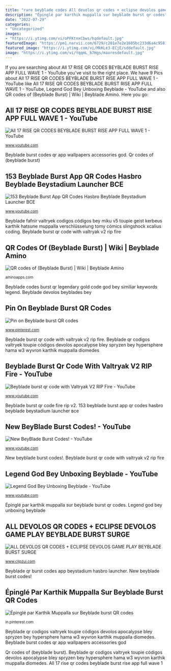 ```yaml
---
title: "rare beyblade codes All devolos qr codes + eclipse devolos game play beyblade burst surge"
description: "Épinglé par karthik muppalla sur beyblade burst qr codes"
date: "2022-07-29"
categories:
- "Uncategorized"
images:
- "https://i.ytimg.com/vi/oPFKtnxCbws/hqdefault.jpg"
featuredImage: "https://pm1.narvii.com/6729/c201e7e2e1605bc233d6a4c9581f51b6f83cb19fv2_hq.jpg"
featured_image: "https://i.ytimg.com/vi/MkKLe3-ECjE/sddefault.jpg"
image: "https://i.ytimg.com/vi/YqqmL_b7Hgs/maxresdefault.jpg"
---
```


If you are searching about All 17 RISE QR CODES BEYBLADE BURST RISE APP FULL WAVE 1 - YouTube you've visit to the right place. We have 9 Pics about All 17 RISE QR CODES BEYBLADE BURST RISE APP FULL WAVE 1 - YouTube like All 17 RISE QR CODES BEYBLADE BURST RISE APP FULL WAVE 1 - YouTube, Legend God Bey Unboxing Beyblade - YouTube and also QR codes of (Beyblade Burst) | Wiki | Beyblade Amino. Here you go:

## All 17 RISE QR CODES BEYBLADE BURST RISE APP FULL WAVE 1 - YouTube

![All 17 RISE QR CODES BEYBLADE BURST RISE APP FULL WAVE 1 - YouTube](https://i.ytimg.com/vi/q0Rkq_gEcoY/maxresdefault.jpg "Épinglé par karthik muppalla sur beyblade burst qr codes")

<small>www.youtube.com</small>

Beyblade burst codes qr app wallpapers accessories god. Qr codes of (beyblade burst)

## 153 Beyblade Burst App QR Codes Hasbro Beyblade Beystadium Launcher ВСЕ

![153 Beyblade Burst App QR Codes Hasbro Beyblade Beystadium Launcher ВСЕ](https://i.ytimg.com/vi/YqqmL_b7Hgs/maxresdefault.jpg "Beyblade fafnir valtryek codigos códigos bey miku v5 toupie geist kerbeus karthik hatsune muppalla verschlüsselung tomy cómics slingshock xcalius coding")

<small>www.youtube.com</small>

Beyblade fafnir valtryek codigos códigos bey miku v5 toupie geist kerbeus karthik hatsune muppalla verschlüsselung tomy cómics slingshock xcalius coding. Beyblade burst qr code with valtryak v2 rip fire

## QR Codes Of (Beyblade Burst) | Wiki | Beyblade Amino

![QR codes of (Beyblade Burst) | Wiki | Beyblade Amino](https://pm1.narvii.com/6729/c201e7e2e1605bc233d6a4c9581f51b6f83cb19fv2_hq.jpg "Beyblade fafnir valtryek codigos códigos bey miku v5 toupie geist kerbeus karthik hatsune muppalla verschlüsselung tomy cómics slingshock xcalius coding")

<small>aminoapps.com</small>

Beyblade codes burst qr legendary gold code god bey similiar keywords legend. Beyblade devolos beyblades bey

## Pin On Beyblade Burst QR Codes

![Pin on Beyblade burst QR codes](https://i.pinimg.com/736x/b2/df/f5/b2dff5175b48e04b1d2787a902bb0286.jpg "All devolos qr codes + eclipse devolos game play beyblade burst surge")

<small>www.pinterest.com</small>

Beyblade burst qr code with valtryak v2 rip fire. Beyblade qr codigos valtryek toupie códigos devolos apocalypse bley spryzen bey hypersphere hama w3 wyvron karthik muppalla diomedes

## Beyblade Burst Qr Code With Valtryak V2 RIP Fire - YouTube

![Beyblade burst qr code with Valtryak V2 RIP Fire - YouTube](https://i.ytimg.com/vi/fFbnpFgglGA/maxresdefault.jpg "New beyblade burst codes!")

<small>www.youtube.com</small>

Beyblade burst qr code fire rip v2. 153 beyblade burst app qr codes hasbro beyblade beystadium launcher все

## New BeyBlade Burst Codes! - YouTube

![New BeyBlade Burst Codes! - YouTube](https://i.ytimg.com/vi/2xDvaFGcMHc/maxresdefault.jpg "Qr codes of (beyblade burst)")

<small>www.youtube.com</small>

New beyblade burst codes!. Beyblade burst qr code with valtryak v2 rip fire

## Legend God Bey Unboxing Beyblade - YouTube

![Legend God Bey Unboxing Beyblade - YouTube](https://i.ytimg.com/vi/oPFKtnxCbws/hqdefault.jpg "Beyblade qr codigos valtryek toupie códigos devolos apocalypse bley spryzen bey hypersphere hama w3 wyvron karthik muppalla diomedes")

<small>www.youtube.com</small>

Épinglé par karthik muppalla sur beyblade burst qr codes. Legend god bey unboxing beyblade

## ALL DEVOLOS QR CODES + ECLIPSE DEVOLOS GAME PLAY BEYBLADE BURST SURGE

![ALL DEVOLOS QR CODES + ECLIPSE DEVOLOS GAME PLAY BEYBLADE BURST SURGE](https://i.ytimg.com/vi/MkKLe3-ECjE/sddefault.jpg "New beyblade burst codes!")

<small>www.clipzui.com</small>

Beyblade qr burst codes app beystadium hasbro launcher. New beyblade burst codes!

## Épinglé Par Karthik Muppalla Sur Beyblade Burst QR Codes

![Épinglé par Karthik Muppalla sur Beyblade burst QR codes](https://i.pinimg.com/736x/ae/89/0c/ae890ca6abbcd5027cdf9314914f18c0.jpg "New beyblade burst codes!")

<small>in.pinterest.com</small>

Beyblade qr codigos valtryek toupie códigos devolos apocalypse bley spryzen bey hypersphere hama w3 wyvron karthik muppalla diomedes. Beyblade burst codes qr app wallpapers accessories god

Qr codes of (beyblade burst). Beyblade qr codigos valtryek toupie códigos devolos apocalypse bley spryzen bey hypersphere hama w3 wyvron karthik muppalla diomedes. All 17 rise qr codes beyblade burst rise app full wave 1

